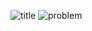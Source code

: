 
![title](https://user-images.githubusercontent.com/108461765/185890075-7929a762-f28d-47e4-a0ca-58c18b0db483.PNG)
![problem](https://user-images.githubusercontent.com/108461765/185890166-ea17152c-9175-41d5-8e04-96b34262220a.PNG)
